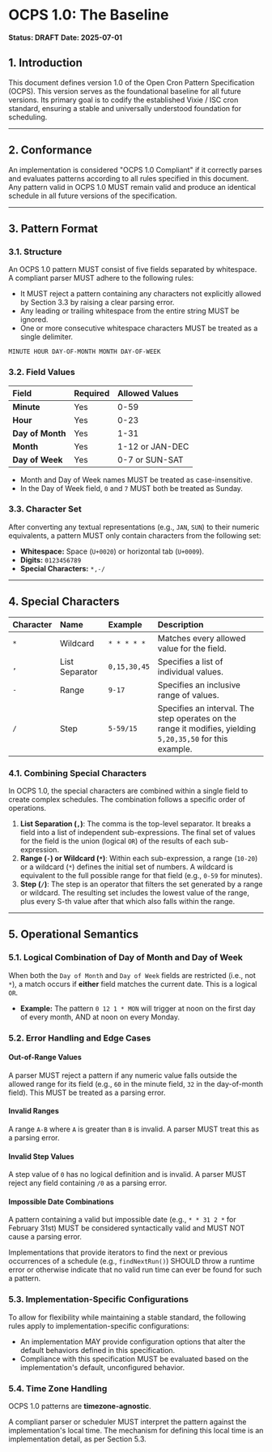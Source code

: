 # OCPS 1.0: The Baseline

**Status: DRAFT**
**Date: 2025-07-01**

## 1. Introduction

This document defines version 1.0 of the Open Cron Pattern Specification (OCPS). This version serves as the foundational baseline for all future versions. Its primary goal is to codify the established Vixie / ISC cron standard, ensuring a stable and universally understood foundation for scheduling.

---
## 2. Conformance

An implementation is considered "OCPS 1.0 Compliant" if it correctly parses and evaluates patterns according to all rules specified in this document. Any pattern valid in OCPS 1.0 MUST remain valid and produce an identical schedule in all future versions of the specification.

---
## 3. Pattern Format

### 3.1. Structure
An OCPS 1.0 pattern MUST consist of five fields separated by whitespace. A compliant parser MUST adhere to the following rules:
* It MUST reject a pattern containing any characters not explicitly allowed by Section 3.3 by raising a clear parsing error.
* Any leading or trailing whitespace from the entire string MUST be ignored.
* One or more consecutive whitespace characters MUST be treated as a single delimiter.

`MINUTE HOUR DAY-OF-MONTH MONTH DAY-OF-WEEK`

### 3.2. Field Values

| Field          | Required | Allowed Values  |
| :------------- | :------- | :-------------- |
| **Minute** | Yes      | 0-59            |
| **Hour** | Yes      | 0-23            |
| **Day of Month** | Yes      | 1-31            |
| **Month** | Yes      | 1-12 or JAN-DEC |
| **Day of Week** | Yes      | 0-7 or SUN-SAT  |

* Month and Day of Week names MUST be treated as case-insensitive.
* In the Day of Week field, `0` and `7` MUST both be treated as Sunday.

### 3.3. Character Set

After converting any textual representations (e.g., `JAN`, `SUN`) to their numeric equivalents, a pattern MUST only contain characters from the following set:

* **Whitespace:** Space (`U+0020`) or horizontal tab (`U+0009`).
* **Digits:** `0123456789`
* **Special Characters:** `*,-/`

---
## 4. Special Characters

| Character | Name           | Example      | Description                                                                                                |
| :-------- | :------------- | :----------- | :--------------------------------------------------------------------------------------------------------- |
| `*`       | Wildcard       | `* * * * *`  | Matches every allowed value for the field.                                                                 |
| `,`       | List Separator | `0,15,30,45` | Specifies a list of individual values.                                                                     |
| `-`       | Range          | `9-17`       | Specifies an inclusive range of values.                                                                    |
| `/`       | Step           | `5-59/15`    | Specifies an interval. The step operates on the range it modifies, yielding `5,20,35,50` for this example. |

### 4.1. Combining Special Characters

In OCPS 1.0, the special characters are combined within a single field to create complex schedules. The combination follows a specific order of operations.

1.  **List Separation (`,`)**: The comma is the top-level separator. It breaks a field into a list of independent sub-expressions. The final set of values for the field is the union (logical `OR`) of the results of each sub-expression.
2.  **Range (`-`) or Wildcard (`*`)**: Within each sub-expression, a range (`10-20`) or a wildcard (`*`) defines the initial set of numbers. A wildcard is equivalent to the full possible range for that field (e.g., `0-59` for minutes).
3.  **Step (`/`)**: The step is an operator that filters the set generated by a range or wildcard. The resulting set includes the lowest value of the range, plus every S-th value after that which also falls within the range.

---
## 5. Operational Semantics

### 5.1. Logical Combination of Day of Month and Day of Week
When both the `Day of Month` and `Day of Week` fields are restricted (i.e., not `*`), a match occurs if **either** field matches the current date. This is a logical `OR`.

* **Example:** The pattern `0 12 1 * MON` will trigger at noon on the first day of every month, AND at noon on every Monday.

### 5.2. Error Handling and Edge Cases

#### Out-of-Range Values
A parser MUST reject a pattern if any numeric value falls outside the allowed range for its field (e.g., `60` in the minute field, `32` in the day-of-month field). This MUST be treated as a parsing error.

#### Invalid Ranges
A range `A-B` where `A` is greater than `B` is invalid. A parser MUST treat this as a parsing error.

#### Invalid Step Values
A step value of `0` has no logical definition and is invalid. A parser MUST reject any field containing `/0` as a parsing error.

#### Impossible Date Combinations
A pattern containing a valid but impossible date (e.g., `* * 31 2 *` for February 31st) MUST be considered syntactically valid and MUST NOT cause a parsing error.

Implementations that provide iterators to find the next or previous occurrences of a schedule (e.g., `findNextRun()`) SHOULD throw a runtime error or otherwise indicate that no valid run time can ever be found for such a pattern.

### 5.3. Implementation-Specific Configurations
To allow for flexibility while maintaining a stable standard, the following rules apply to implementation-specific configurations:

* An implementation MAY provide configuration options that alter the default behaviors defined in this specification.
* Compliance with this specification MUST be evaluated based on the implementation's default, unconfigured behavior.

### 5.4. Time Zone Handling

OCPS 1.0 patterns are **timezone-agnostic**.

A compliant parser or scheduler MUST interpret the pattern against the implementation's local time. The mechanism for defining this local time is an implementation detail, as per Section 5.3.
